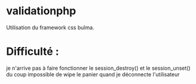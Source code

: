 # validationphp

Utilisation du framework css bulma.



# Difficulté : 

je n'arrive pas à faire fonctionner le session_destroy() et le session_unset() du coup impossible de wipe le panier quand je déconnecte l'utilisateur 
